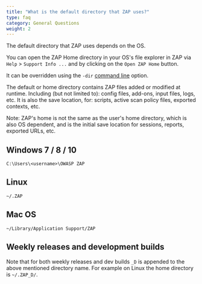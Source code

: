 ```yaml
---
title: "What is the default directory that ZAP uses?"
type: faq
category: General Questions
weight: 2
---
```


The default directory that ZAP uses depends on the OS.

You can open the ZAP Home directory in your OS's file explorer in ZAP via `Help` > `Support Info ...` and by clicking on the `Open ZAP Home` button.

It can be overridden using the `-dir` [command line](/docs/desktop/cmdline/) option.

The default or home directory contains ZAP files added or modified at runtime. Including (but not limited to): config files, add-ons, input files, logs, etc. It is also the save location, for: scripts, active scan policy files, exported contexts, etc.

Note: ZAP's home is not the same as the user's home directory, which is also OS dependent, and is the initial save location for sessions, reports, exported URLs, etc.

##  Windows 7 / 8 / 10

`C:\Users\<username>\OWASP ZAP`

##  Linux

`~/.ZAP`

##  Mac OS

`~/Library/Application Support/ZAP`

##  Weekly releases and development builds

Note that for both weekly releases and dev builds `_D` is appended to the above mentioned directory name. For example on Linux the home directory is `~/.ZAP_D/`. 
